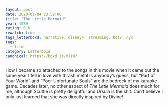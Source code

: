 ```yaml
---
layout: post 
date: 2020-01-04 23:59:00
title: "The Little Mermaid"
year: 1989
rating: 0.6
rewatch: true
tags_letterboxd: narrative, disney+, streaming, hdtv, nyc
tags:
  - film
category: Letterboxd
canonical: https://boxd.it/VJIW7
---
```


How I became so attached to the songs in this movie when it came out the same year I fell in love with thrash metal is anybody’s guess, but “Part of Your World” and “Poor Unfortunate Souls” are the bedrock of my karaoke game. Decades later, no other aspect of <cite>The Little Mermaid</cite> does much for me, although Scuttle is pretty delightful and Ursula is the shit. Can’t believe I only just learned that she was directly inspired by Divine!